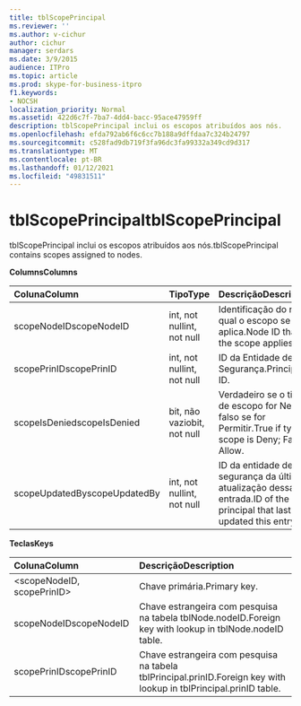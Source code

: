 ```yaml
---
title: tblScopePrincipal
ms.reviewer: ''
ms.author: v-cichur
author: cichur
manager: serdars
ms.date: 3/9/2015
audience: ITPro
ms.topic: article
ms.prod: skype-for-business-itpro
f1.keywords:
- NOCSH
localization_priority: Normal
ms.assetid: 422d6c7f-7ba7-4dd4-bacc-95ace47959ff
description: tblScopePrincipal inclui os escopos atribuídos aos nós.
ms.openlocfilehash: efda792ab6f6c6cc7b188a9dffdaa7c324b24797
ms.sourcegitcommit: c528fad9db719f3fa96dc3fa99332a349cd9d317
ms.translationtype: MT
ms.contentlocale: pt-BR
ms.lasthandoff: 01/12/2021
ms.locfileid: "49831511"
---
```

# <a name="tblscopeprincipal"></a><span data-ttu-id="28ee1-103">tblScopePrincipal</span><span class="sxs-lookup"><span data-stu-id="28ee1-103">tblScopePrincipal</span></span>
 
<span data-ttu-id="28ee1-104">tblScopePrincipal inclui os escopos atribuídos aos nós.</span><span class="sxs-lookup"><span data-stu-id="28ee1-104">tblScopePrincipal contains scopes assigned to nodes.</span></span>
  
<span data-ttu-id="28ee1-105">**Columns**</span><span class="sxs-lookup"><span data-stu-id="28ee1-105">**Columns**</span></span>

|<span data-ttu-id="28ee1-106">**Coluna**</span><span class="sxs-lookup"><span data-stu-id="28ee1-106">**Column**</span></span>|<span data-ttu-id="28ee1-107">**Tipo**</span><span class="sxs-lookup"><span data-stu-id="28ee1-107">**Type**</span></span>|<span data-ttu-id="28ee1-108">**Descrição**</span><span class="sxs-lookup"><span data-stu-id="28ee1-108">**Description**</span></span>|
|:-----|:-----|:-----|
|<span data-ttu-id="28ee1-109">scopeNodeID</span><span class="sxs-lookup"><span data-stu-id="28ee1-109">scopeNodeID</span></span>  <br/> |<span data-ttu-id="28ee1-110">int, not null</span><span class="sxs-lookup"><span data-stu-id="28ee1-110">int, not null</span></span>  <br/> |<span data-ttu-id="28ee1-111">Identificação do nó ao qual o escopo se aplica.</span><span class="sxs-lookup"><span data-stu-id="28ee1-111">Node ID that the scope applies to.</span></span>  <br/> |
|<span data-ttu-id="28ee1-112">scopePrinID</span><span class="sxs-lookup"><span data-stu-id="28ee1-112">scopePrinID</span></span>  <br/> |<span data-ttu-id="28ee1-113">int, not null</span><span class="sxs-lookup"><span data-stu-id="28ee1-113">int, not null</span></span>  <br/> |<span data-ttu-id="28ee1-114">ID da Entidade de Segurança.</span><span class="sxs-lookup"><span data-stu-id="28ee1-114">Principal ID.</span></span>  <br/> |
|<span data-ttu-id="28ee1-115">scopeIsDenied</span><span class="sxs-lookup"><span data-stu-id="28ee1-115">scopeIsDenied</span></span>  <br/> |<span data-ttu-id="28ee1-116">bit, não vazio</span><span class="sxs-lookup"><span data-stu-id="28ee1-116">bit, not null</span></span>  <br/> |<span data-ttu-id="28ee1-117">Verdadeiro se o tipo de escopo for Negar; falso se for Permitir.</span><span class="sxs-lookup"><span data-stu-id="28ee1-117">True if type of scope is Deny; False if Allow.</span></span>  <br/> |
|<span data-ttu-id="28ee1-118">scopeUpdatedBy</span><span class="sxs-lookup"><span data-stu-id="28ee1-118">scopeUpdatedBy</span></span>  <br/> |<span data-ttu-id="28ee1-119">int, not null</span><span class="sxs-lookup"><span data-stu-id="28ee1-119">int, not null</span></span>  <br/> |<span data-ttu-id="28ee1-120">ID da entidade de segurança da última atualização dessa entrada.</span><span class="sxs-lookup"><span data-stu-id="28ee1-120">ID of the principal that last updated this entry.</span></span>  <br/> |
   
<span data-ttu-id="28ee1-121">**Teclas**</span><span class="sxs-lookup"><span data-stu-id="28ee1-121">**Keys**</span></span>

|<span data-ttu-id="28ee1-122">**Coluna**</span><span class="sxs-lookup"><span data-stu-id="28ee1-122">**Column**</span></span>|<span data-ttu-id="28ee1-123">**Descrição**</span><span class="sxs-lookup"><span data-stu-id="28ee1-123">**Description**</span></span>|
|:-----|:-----|
|\<scopeNodeID, scopePrinID\>  <br/> |<span data-ttu-id="28ee1-124">Chave primária.</span><span class="sxs-lookup"><span data-stu-id="28ee1-124">Primary key.</span></span>  <br/> |
|<span data-ttu-id="28ee1-125">scopeNodeID</span><span class="sxs-lookup"><span data-stu-id="28ee1-125">scopeNodeID</span></span>  <br/> |<span data-ttu-id="28ee1-126">Chave estrangeira com pesquisa na tabela tblNode.nodeID.</span><span class="sxs-lookup"><span data-stu-id="28ee1-126">Foreign key with lookup in tblNode.nodeID table.</span></span>  <br/> |
|<span data-ttu-id="28ee1-127">scopePrinID</span><span class="sxs-lookup"><span data-stu-id="28ee1-127">scopePrinID</span></span>  <br/> |<span data-ttu-id="28ee1-128">Chave estrangeira com pesquisa na tabela tblPrincipal.prinID.</span><span class="sxs-lookup"><span data-stu-id="28ee1-128">Foreign key with lookup in tblPrincipal.prinID table.</span></span>  <br/> |
   

